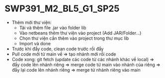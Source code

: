 # SWP391_M2_BL5_G1_SP25
- Thêm mới thư viện:
	+ Tải và thêm file .jar vào folder lib
	+ Vào netbeans thêm thư viện vào project (Add JAR/Folder...)
	+ Chọn thư viện cần thêm vào project trong thư mục lib
	+ Import và done
- Trước khi đẩy code, clean code trước rồi đẩy
- Pull code mới từ main về => tạo nhánh mới rồi code
- Code xong: git fetch (update các code từ các nhánh khác về local) 
	=> đẩy code lên nhánh riêng 
	=> merge code từ main vào nhánh của riêng
	=> đẩy lại code lên nhánh riêng 
	=> merge từ nhánh riêng vào main